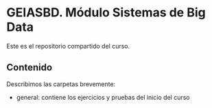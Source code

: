 # GEIASBD. Módulo Sistemas de Big Data

Este es el repositorio compartido del curso.


## Contenido

Describimos las carpetas brevemente:

- general: contiene los ejercicios y pruebas del inicio del curso

